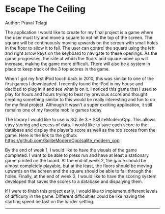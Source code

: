 # Escape The Ceiling

Author: Praval Telagi

The application I would like to create for my final project is a game where the user must try and move a square to not hit the
top of the screen. The square will be continuously moving upwards on the screen with small holes in the floor to allow it to 
fall. The user can control the square using the left and right arrow keys on the keyboard to navigate to these openings. As 
the game progresses, the rate at which the floors and square move up will increase, making the game more difficult. There will 
also be a system in place to keep track of the 3 top scores in the game.

When I got my first iPod touch back in 2010, this was similar to one of the first games I downloaded. I recently found the 
iPod in my house and decided to plug in it and see what is on it. I noticed this game that I used to play for hours and hours 
trying to beat my previous score and thought creating something similar to this would be really interesting and fun to do for 
my final project. Although it wasn't a super exciting application, it still remains one of my favorite mobile games today.

The library I would like to use is SQLite 3 + SQLiteModernCpp. This allows easy storing and access of data. I would like to save 
each score to the database and display the player's score as well as the top scores from the game. Here is the link to the 
github: https://github.com/SqliteModernCpp/sqlite_modern_cpp

By the end of week 1, I would like to have the visuals of the game completed. I want to be able to press run and have at least 
a stationary game printed on the board. At the end of week 2, the game should be almost completely playable, but at the least, 
the floors should be moving upwards on the screen and the square should be able to fall through the holes. Finally, at the end 
of week 3, I would like to have the scoring system developed that saves the scores to a database and dispalying them. 

If I were to finish this project early, I would like to implement different levels of difficulty in the game. Different 
difficulties could be like having the starting speed be fast on the harder setting. 



---

